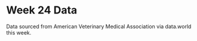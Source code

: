 # Week 24 Data

Data sourced from American Veterinary Medical Association via data.world this week.

